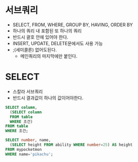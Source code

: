 # 서브쿼리
- SELECT, FROM, WHERE, GROUP BY, HAVING, ORDER BY
- 하나의 쿼리 내 포함된 또 하나의 쿼리
- 반드시 괄호 안에 있어야 한다.
- INSERT, UPDATE, DELETE문에서도 사용 가능
- ;(세미콜론) 없어도된다.
  - 메인쿼리의 마지막에만 붙인다.

# SELECT 
- 스칼라 서브쿼리
- 반드시 결과값이 하나의 값이어야한다.

```SQL
SELECT column,
  (SELECT column
  FROM table
  WHERE 조건)
FROM table
WHERE 조건;
```

```SQL
SELECT number, name,
  (SELECT height FROM ability WHERE number=25) AS height
FROM mypocketmon
WHERE name='pikachu';
```

